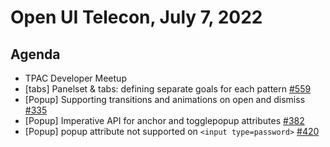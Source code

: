 # Open UI Telecon, July 7, 2022

## Agenda

- TPAC Developer Meetup
- [tabs] Panelset & tabs: defining separate goals for each pattern [#559](https://github.com/openui/open-ui/issues/559)
- [Popup] Supporting transitions and animations on open and dismiss [#335](https://github.com/openui/open-ui/issues/335)
- [Popup] Imperative API for anchor and togglepopup attributes [#382](https://github.com/openui/open-ui/issues/382)
- [Popup] popup attribute not supported on `<input type=password>` [#420](https://github.com/openui/open-ui/issues/420)

